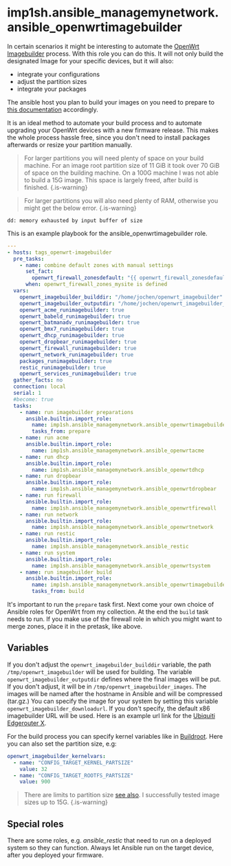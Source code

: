 # imp1sh.ansible_managemynetwork.ansible_openwrtimagebuilder
In certain scenarios it might be interesting to automate the [OpenWrt Imagebuilder](https://openwrt.org/docs/guide-user/additional-software/imagebuilder) process. With this role you can do this. It will not only build the designated Image for your specific devices, but it will also:

- integrate your configurations
- adjust the partition sizes
- integrate your packages

The ansible host you plan to build your images on you need to prepare to [this documentation](https://openwrt.org/docs/guide-user/additional-software/imagebuilder) accordingly.

It is an ideal method to automate your build process and to automate upgrading your OpenWrt devices with a new firmware release. This makes the whole process hassle free, since you don't need to install packages afterwards or resize your partition manually.

> For larger partitions you will need plenty of space on your build machine. For an image root partition size of 11 GiB it took over 70 GiB of space on the building machine. On a 100G machine I was not able to build a 15G image.
This space is largely freed, after build is finished.
{.is-warning}

> For larger partitions you will also need plenty of RAM, otherwise you might get the below error.
{.is-warning}

```
dd: memory exhausted by input buffer of size
```

This is an example playbook for the ansible_openwrtimagebuilder role.

```yaml
---
- hosts: tags_openwrt-imagebuilder
  pre_tasks:
    - name: combine default zones with manual settings
      set_fact:
        openwrt_firewall_zonesdefault: "{{ openwrt_firewall_zonesdefault | combine(openwrt_firewall_zones_mysite, recursive=true) }}"
      when: openwrt_firewall_zones_mysite is defined
  vars:
    openwrt_imagebuilder_builddir: "/home/jochen/openwrt_imagebuilder"
    openwrt_imagebuilder_outputdir: "/home/jochen/openwrt_imagebuilder_images"
    openwrt_acme_runimagebuilder: true
    openwrt_babeld_runimagebuilder: true
    openwrt_batmanadv_runimagebuilder: true
    openwrt_bmx7_runimagebuilder: true
    openwrt_dhcp_runimagebuilder: true
    openwrt_dropbear_runimagebuilder: true
    openwrt_firewall_runimagebuilder: true
    openwrt_network_runimagebuilder: true
    packages_runimagebuilder: true
    restic_runimagebuilder: true
    openwrt_services_runimagebuilder: true
  gather_facts: no
  connection: local
  serial: 1
  #become: true
  tasks:
    - name: run imagebuilder preparations
      ansible.builtin.import_role:
        name: imp1sh.ansible_managemynetwork.ansible_openwrtimagebuilder
        tasks_from: prepare
    - name: run acme
      ansible.builtin.import_role:
        name: imp1sh.ansible_managemynetwork.ansible_openwrtacme
    - name: run dhcp
      ansible.builtin.import_role:
        name: imp1sh.ansible_managemynetwork.ansible_openwrtdhcp
    - name: run dropbear
      ansible.builtin.import_role:
        name: imp1sh.ansible_managemynetwork.ansible_openwrtdropbear
    - name: run firewall
      ansible.builtin.import_role:
        name: imp1sh.ansible_managemynetwork.ansible_openwrtfirewall
    - name: run network
      ansible.builtin.import_role:
        name: imp1sh.ansible_managemynetwork.ansible_openwrtnetwork
    - name: run restic
      ansible.builtin.import_role:
        name: imp1sh.ansible_managemynetwork.ansible_restic
    - name: run system
      ansible.builtin.import_role:
        name: imp1sh.ansible_managemynetwork.ansible_openwrtsystem
    - name: run imagebuilder build
      ansible.builtin.import_role:
        name: imp1sh.ansible_managemynetwork.ansible_openwrtimagebuilder
        tasks_from: build

```

It's important to run the `prepare` task first. Next come your own choice of Ansible roles for OpenWrt from my collection. At the end the `build` task needs to run.
If you make use of the firewall role in which you might want to merge zones, place it in the pretask, like above.

## Variables

If you don't adjust the `openwrt_imagebuilder_builddir` variable, the path `/tmp/openwrt_imagebuilder` will be used for building. The variable `openwrt_imagebuilder_outputdir` defines where the final images will be put. If you don't adjust, it will be in `/tmp/openwrt_imagebuilder_images`. The images will be named after the hostname in Ansible and will be compressed (tar.gz.)
You can specify the image for your system by setting this variable `openwrt_imagebuilder_downloadurl`. If you don't specify, the default x86 imagebuilder URL will be used. Here is an example url link for the [Ubiquiti Edgerouter X](https://downloads.openwrt.org/releases/22.03.1/targets/ramips/mt7621/).

For the build process you can specify kernel variables like in [Buildroot](https://openwrt.org/de/doc/howto/buildroot.exigence). Here you can also set the partition size, e.g:
```yaml
openwrt_imagebuilder_kernelvars:
  - name: "CONFIG_TARGET_KERNEL_PARTSIZE"
    value: 32
  - name: "CONFIG_TARGET_ROOTFS_PARTSIZE"
    value: 900
```

> There are limits to partition size [see also](https://unix.stackexchange.com/questions/563203/what-is-the-maximum-value-for-the-bs-argument-of-dd). I successfully tested image sizes up to 15G.
{.is-warning}

## Special roles
There are some roles, e.g. *ansible_restic* that need to run on a deployed system so they can function. Always let Ansible run on the target device, after you deployed your firmware.
